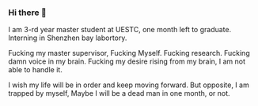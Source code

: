 ### Hi there 👋

I am 3-rd year master student at UESTC, one month left to graduate. Interning in Shenzhen bay labortory.

Fucking my master supervisor, Fucking Myself. Fucking research. Fucking damn voice in my brain. Fucking my desire rising from my brain, I am not able to handle it.

I wish my life will be in order and keep moving forward. But opposite, I am trapped by myself, Maybe I will be a dead man in one month, or not.


<!--
**chenyangjjj/chenyangjjj** is a ✨ _special_ ✨ repository because its `README.md` (this file) appears on your GitHub profile.

Here are some ideas to get you started:

- 🔭 I’m currently working on ...
- 🌱 I’m currently learning ...
- 👯 I’m looking to collaborate on ...
- 🤔 I’m looking for help with ...
- 💬 Ask me about ...
- 📫 How to reach me: ...
- 😄 Pronouns: ...
- ⚡ Fun fact: ...
-->
